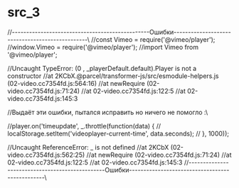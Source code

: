 # src_3
//------------------------------------------------Ошибки------------------------------------------------\\
//const Vimeo = require('@vimeo/player');
//window.Vimeo = require('@vimeo/player');
//import Vimeo from '@vimeo/player'; 

//Uncaught TypeError: (0 , _playerDefault.default).Player is not a constructor
//at 2KCbX.@parcel/transformer-js/src/esmodule-helpers.js (02-video.cc7354fd.js:564:16)
//at newRequire (02-video.cc7354fd.js:71:24)
//at 02-video.cc7354fd.js:122:5
//at 02-video.cc7354fd.js:145:3



//Выдаёт эти ошибки, пытался исправить но ничего не помогло :\



//player.on('timeupdate', _.throttle(function(data) {
//    localStorage.setItem('videoplayer-current-time', data.seconds);
//  }, 1000));

//Uncaught ReferenceError: _ is not defined
//at 2KCbX (02-video.cc7354fd.js:562:25)
//at newRequire (02-video.cc7354fd.js:71:24)
//at 02-video.cc7354fd.js:122:5
//at 02-video.cc7354fd.js:145:3
//------------------------------------------------Ошибки------------------------------------------------\\
